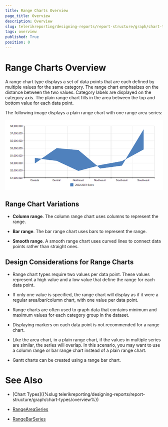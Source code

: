 ```yaml
---
title: Range Charts Overview
page_title: Overview 
description: Overview
slug: telerikreporting/designing-reports/report-structure/graph/chart-types/range-charts/overview
tags: overview
published: True
position: 0
---
```


# Range Charts Overview



A range chart type displays a set of data points that are each defined by multiple values for the same category.        The range chart emphasizes on the distance between the two values. Category labels are displayed on the category axis.        The plain range chart fills in the area between the top and bottom value for each data point.

The following image displays a plain range chart with one range area series:  

  ![Range Area Chart](images/Graph/RangeAreaChart.png)

## Range Chart Variations

* __Column range__. The column range chart uses columns to represent the range.

* __Bar range__. The bar range chart uses bars to represent the range. 

* __Smooth range__. A smooth range chart uses curved lines to connect data points rather than straight ones.

## Design Considerations for Range Charts

* Range chart types require two values per data point. These values represent a high value and a low value that define                the range for each data point. 

* If only one value is specified, the range chart will display as if it were a regular area/bar/column chart, with                one value per data point.

* Range charts are often used to graph data that contains minimum and maximum values for each category group in                the dataset.

* Displaying markers on each data point is not recommended for a range chart.

* Like the area chart, in a plain range chart, if the values in multiple series are similar, the series will overlap.                In this scenario, you may want to use a column range or bar range chart instead of a plain range chart.

* Gantt charts can be created using a range bar chart.


# See Also


 

* [Chart Types]({%slug telerikreporting/designing-reports/report-structure/graph/chart-types/overview%}) 

* [RangeAreaSeries](/reporting/api/Telerik.Reporting.RangeAreaSeries)  

* [RangeBarSeries](/reporting/api/Telerik.Reporting.RangeBarSeries)

